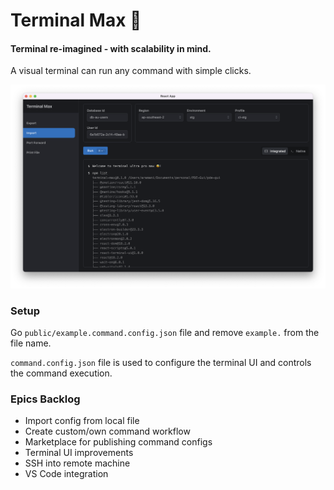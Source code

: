
# Terminal Max 🙌

#### Terminal re-imagined - with scalability in mind.

A visual terminal can run any command with simple clicks.

![terminal max demo screenshot](./terminal-max-demo.png)

### Setup
Go `public/example.command.config.json` file and remove `example.` from the file name.

`command.config.json` file is used to configure the terminal UI and controls the command execution.

### Epics Backlog
- Import config from local file
- Create custom/own command workflow
- Marketplace for publishing command configs
- Terminal UI improvements
- SSH into remote machine
- VS Code integration